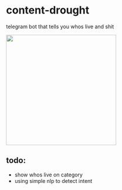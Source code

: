 # content-drought
telegram bot that tells you whos live and shit

<img style="width:300px"  src="https://news.cgtn.com/news/7959544e7a517a4e3067444d34637a4e7863444f31457a6333566d54/img/131fd68c199a439d92436bd943d8b369/131fd68c199a439d92436bd943d8b369.jpg"/>


## todo:
- show whos live on category  
- using simple nlp to detect intent  

